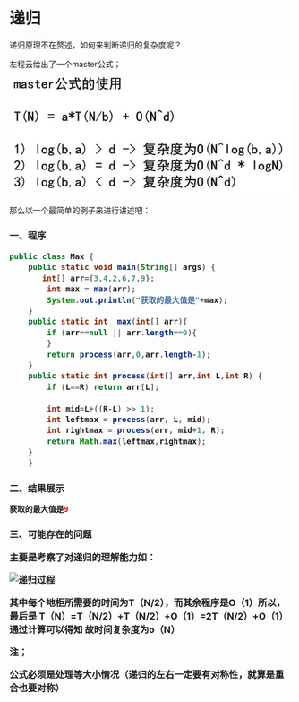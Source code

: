 # 递归

递归原理不在赘述，如何来判断递归的复杂度呢？

左程云给出了一个master公式；

![avatar](./assets/4-1.jpg)

那么以一个最简单的例子来进行讲述吧：

<h3>一、程序

```java
public class Max {
    public static void main(String[] args) {
       int[] arr={3,4,2,6,7,9};
        int max = max(arr);
        System.out.println("获取的最大值是"+max);
    }
    public static int  max(int[] arr){
        if (arr==null || arr.length==0){
        }
        return process(arr,0,arr.length-1);
    }
    public static int process(int[] arr,int L,int R) {
        if (L==R) return arr[L];
        
        int mid=L+((R-L) >> 1);
        int leftmax = process(arr, L, mid);
        int rightmax = process(arr, mid+1, R);
        return Math.max(leftmax,rightmax);
    }
    }

```

<h3>二、结果展示

```java
获取的最大值是9
```

<h3>三、可能存在的问题

主要是考察了对递归的理解能力如：

![递归过程](https://media.giphy.com/media/LQo78VmdJFK9bXYXzM/giphy.gif "递归过程")

其中每个地柜所需要的时间为T（N/2），而其余程序是O（1）所以，最后是
T（N）=T（N/2）+T（N/2）+O（1）=2T（N/2）+O（1）
通过计算可以得知
故时间复杂度为o（N）

注；
  
  公式必须是处理等大小情况（递归的左右一定要有对称性，就算是重合也要对称）
